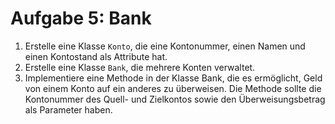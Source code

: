 # Aufgabe 5: Bank

1. Erstelle eine Klasse `Konto`, die eine Kontonummer, einen Namen und einen Kontostand als Attribute hat.
2. Erstelle eine Klasse `Bank`, die mehrere Konten verwaltet.
3. Implementiere eine Methode in der Klasse Bank, die es ermöglicht, Geld von einem Konto auf ein anderes zu überweisen.
   Die Methode sollte die Kontonummer des Quell- und Zielkontos sowie den Überweisungsbetrag als Parameter haben.